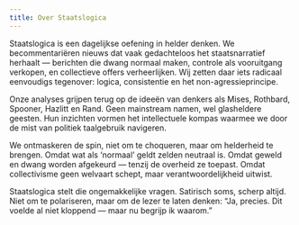 ```yaml
---
title: Over Staatslogica
---
```

Staatslogica is een dagelijkse oefening in helder denken. We becommentariëren nieuws dat vaak gedachteloos het staatsnarratief herhaalt — berichten die dwang normaal maken, controle als vooruitgang verkopen, en collectieve offers verheerlijken. Wij zetten daar iets radicaal eenvoudigs tegenover: logica, consistentie en het non-agressieprincipe.

Onze analyses grijpen terug op de ideeën van denkers als Mises, Rothbard, Spooner, Hazlitt en Rand. Geen mainstream namen, wel glasheldere geesten. Hun inzichten vormen het intellectuele kompas waarmee we door de mist van politiek taalgebruik navigeren.

We ontmaskeren de spin, niet om te choqueren, maar om helderheid te brengen. Omdat wat als ‘normaal’ geldt zelden neutraal is. Omdat geweld en dwang worden afgekeurd — tenzij de overheid ze toepast. Omdat collectivisme geen welvaart schept, maar verantwoordelijkheid uitwist.

Staatslogica stelt die ongemakkelijke vragen. Satirisch soms, scherp altijd. Niet om te polariseren, maar om de lezer te laten denken: “Ja, precies. Dit voelde al niet kloppend — maar nu begrijp ik waarom.”
